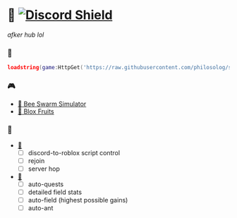 # 🌙 [![Discord Shield](https://discordapp.com/api/guilds/999739236381118464/widget.png)](https://discord.gg/aVgrSFCHpu)
*afker hub lol*
### 🧵
```lua
loadstring(game:HttpGet('https://raw.githubusercontent.com/philosolog/sleepy/main/loader.lua'))()
```
### 🎮
- [🐝 Bee Swarm Simulator](https://www.roblox.com/games/1537690962)
- [🍈 Blox Fruits](https://www.roblox.com/games/2753915549)

### 📝
- [🌙](https://github.com/philosolog/sleepy)
	- [ ] discord-to-roblox script control
    - [ ] rejoin
    - [ ] server hop
- [🐝](https://www.roblox.com/games/1537690962)
	- [ ] auto-quests
	- [ ] detailed field stats
	- [ ] auto-field (highest possible gains)
	- [ ] auto-ant